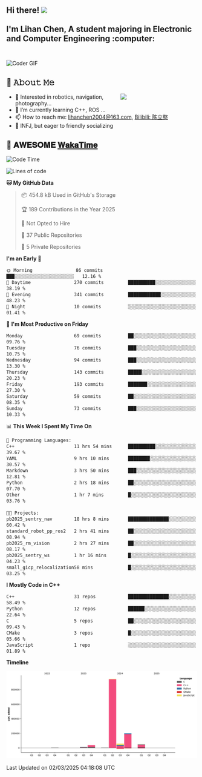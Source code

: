 <h2 align="left">
 <abc>
  <br>Hi there! <img src="https://user-images.githubusercontent.com/42378118/110234147-e3259600-7f4e-11eb-95be-0c4047144dea.gif" width="30"><br>
  <br> I'm Lihan Chen, A student majoring in Electronic and Computer Engineering :computer:<br>
  <br>
 </abc>
</h2>

<img align="center" src="https://media.giphy.com/media/SWoSkN6DxTszqIKEqv/giphy.gif" alt="Coder GIF" width="500">

## :book: 𝙰𝚋𝚘𝚞𝚝 𝙼𝚎

<img align="right" width="40%" src="https://github-readme-stats.vercel.app/api?username=LihanChen2004&show_icons=true&icon_color=CE1D2D&text_color=718096&bg_color=ffffff&hide_title=true" />

- 🌟 Interested in robotics, navigation, photography...
- 🌱 I’m currently learning C++, ROS ... 
- 📫 How to reach me: lihanchen2004@163.com, [Bilibili: 陈立憨](https://space.bilibili.com/170786212)
- 👯 INFJ, but eager to friendly socializing

## 📜 𝐀𝐖𝐄𝐒𝐎𝐌𝐄 [𝐖𝐚𝐤𝐚𝐓𝐢𝐦𝐞](https://github.com/anmol098/waka-readme-stats)

<!--START_SECTION:waka-->
![Code Time](http://img.shields.io/badge/Code%20Time-870%20hrs%2053%20mins-blue)

![Lines of code](https://img.shields.io/badge/From%20Hello%20World%20I%27ve%20Written-1.3%20million%20lines%20of%20code-blue)

**🐱 My GitHub Data** 

> 📦 454.8 kB Used in GitHub's Storage 
 > 
> 🏆 189 Contributions in the Year 2025
 > 
> 🚫 Not Opted to Hire
 > 
> 📜 37 Public Repositories 
 > 
> 🔑 5 Private Repositories 
 > 
**I'm an Early 🐤** 

```text
🌞 Morning                86 commits          ███░░░░░░░░░░░░░░░░░░░░░░   12.16 % 
🌆 Daytime                270 commits         ██████████░░░░░░░░░░░░░░░   38.19 % 
🌃 Evening                341 commits         ████████████░░░░░░░░░░░░░   48.23 % 
🌙 Night                  10 commits          ░░░░░░░░░░░░░░░░░░░░░░░░░   01.41 % 
```
📅 **I'm Most Productive on Friday** 

```text
Monday                   69 commits          ██░░░░░░░░░░░░░░░░░░░░░░░   09.76 % 
Tuesday                  76 commits          ███░░░░░░░░░░░░░░░░░░░░░░   10.75 % 
Wednesday                94 commits          ███░░░░░░░░░░░░░░░░░░░░░░   13.30 % 
Thursday                 143 commits         █████░░░░░░░░░░░░░░░░░░░░   20.23 % 
Friday                   193 commits         ███████░░░░░░░░░░░░░░░░░░   27.30 % 
Saturday                 59 commits          ██░░░░░░░░░░░░░░░░░░░░░░░   08.35 % 
Sunday                   73 commits          ███░░░░░░░░░░░░░░░░░░░░░░   10.33 % 
```


📊 **This Week I Spent My Time On** 

```text
💬 Programming Languages: 
C++                      11 hrs 54 mins      ██████████░░░░░░░░░░░░░░░   39.67 % 
YAML                     9 hrs 10 mins       ████████░░░░░░░░░░░░░░░░░   30.57 % 
Markdown                 3 hrs 50 mins       ███░░░░░░░░░░░░░░░░░░░░░░   12.81 % 
Python                   2 hrs 18 mins       ██░░░░░░░░░░░░░░░░░░░░░░░   07.70 % 
Other                    1 hr 7 mins         █░░░░░░░░░░░░░░░░░░░░░░░░   03.76 % 

🐱‍💻 Projects: 
pb2025_sentry_nav        18 hrs 8 mins       ███████████████░░░░░░░░░░   60.42 % 
standard_robot_pp_ros2   2 hrs 41 mins       ██░░░░░░░░░░░░░░░░░░░░░░░   08.94 % 
pb2025_rm_vision         2 hrs 27 mins       ██░░░░░░░░░░░░░░░░░░░░░░░   08.17 % 
pb2025_sentry_ws         1 hr 16 mins        █░░░░░░░░░░░░░░░░░░░░░░░░   04.23 % 
small_gicp_relocalization58 mins             █░░░░░░░░░░░░░░░░░░░░░░░░   03.25 % 
```

**I Mostly Code in C++** 

```text
C++                      31 repos            ███████████████░░░░░░░░░░   58.49 % 
Python                   12 repos            ██████░░░░░░░░░░░░░░░░░░░   22.64 % 
C                        5 repos             ██░░░░░░░░░░░░░░░░░░░░░░░   09.43 % 
CMake                    3 repos             █░░░░░░░░░░░░░░░░░░░░░░░░   05.66 % 
JavaScript               1 repo              ░░░░░░░░░░░░░░░░░░░░░░░░░   01.89 % 
```



**Timeline**

![Lines of Code chart](https://raw.githubusercontent.com/LihanChen2004/LihanChen2004/main/assets/bar_graph.png)


 Last Updated on 02/03/2025 04:18:08 UTC
<!--END_SECTION:waka-->

<!--
**LihanChen2004/LihanChen2004** is a ✨ _special_ ✨ repository because its `README.md` (this file) appears on your GitHub profile.

Here are some ideas to get you started:

- 🔭 I’m currently working on ...
- 🌱 I’m currently learning ...
- 👯 I’m looking to collaborate on ...
- 🤔 I’m looking for help with ...
- 💬 Ask me about ...
- 📫 How to reach me: ...
- 😄 Pronouns: ...
- ⚡ Fun fact: ...
-->
